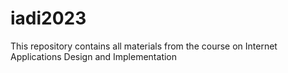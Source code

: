 # iadi2023
This repository contains all materials from the course on Internet Applications Design and Implementation
